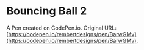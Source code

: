 # Bouncing Ball 2

A Pen created on CodePen.io. Original URL: [https://codepen.io/rembertdesigns/pen/BarwGMv](https://codepen.io/rembertdesigns/pen/BarwGMv).

